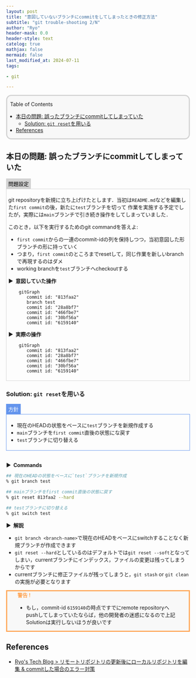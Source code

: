 ```yaml
---
layout: post
title: "意図していないブランチにcommitをしてしまったときの修正方法"
subtitle: "git trouble-shooting 2/N"
author: "Ryo"
header-mask: 0.0
header-style: text
catelog: true
mathjax: false
mermaid: false
last_modified_at: 2024-07-11
tags:

- git

---
```


<div style='border-radius: 1em; border-style:solid; border-color:#D3D3D3; background-color:#F8F8F8'>

<p class="h4">&nbsp;&nbsp;Table of Contents</p>

<!-- START doctoc generated TOC please keep comment here to allow auto update -->
<!-- DON'T EDIT THIS SECTION, INSTEAD RE-RUN doctoc TO UPDATE -->

- [本日の問題: 誤ったブランチにcommitしてしまっていた](#%E6%9C%AC%E6%97%A5%E3%81%AE%E5%95%8F%E9%A1%8C-%E8%AA%A4%E3%81%A3%E3%81%9F%E3%83%96%E3%83%A9%E3%83%B3%E3%83%81%E3%81%ABcommit%E3%81%97%E3%81%A6%E3%81%97%E3%81%BE%E3%81%A3%E3%81%A6%E3%81%84%E3%81%9F)
  - [Solution: `git reset`を用いる](#solution-git-reset%E3%82%92%E7%94%A8%E3%81%84%E3%82%8B)
- [References](#references)

<!-- END doctoc generated TOC please keep comment here to allow auto update -->


</div>

## 本日の問題: 誤ったブランチにcommitしてしまっていた

<div style="display: inline-block; background: #D3D3D3;; border: 1px solid #D3D3D3; padding: 3px 5px;color:black"><span >問題設定</span>
</div>

<div style="border: 1px solid #D3D3D3; font-size: 100%; padding: 5px;">


git repositoryを新規に立ち上げけたとします．当初は`README.md`などを編集した`first commit`の後，新たに`test`ブランチを切って
作業を実施する予定でしたが，実際には`main`ブランチで引き続き操作をしてしまっていました．

このとき，以下を実行するためのgit commandを答えよ:

- `first commit`からの一連のcommit-idの列を保持しつつ，当初意図した形ブランチの形に持っていく
- つまり，`first commit`のところまでresetして，同じ作業を新しいbranchで再現するのはダメ
- working branchを`test`ブランチへcheckoutする

<strong > &#9654;&nbsp; 意図していた操作</strong>

```mermaid
    gitGraph
       commit id: "813faa2"
       branch test
       commit id: "28a8bf7"
       commit id: "466fbe7"
       commit id: "30bf56a"
       commit id: "6159140"
```

<strong > &#9654;&nbsp; 実際の操作</strong>


```mermaid
    gitGraph
       commit id: "813faa2"
       commit id: "28a8bf7"
       commit id: "466fbe7"
       commit id: "30bf56a"
       commit id: "6159140"
```

</div>


### Solution: `git reset`を用いる

<div style="display: inline-block; background: #6495ED;; border: 1px solid #6495ED; padding: 3px 5px;color:#FFFFFF"><span >方針</span>
</div>

<div style="border: 1px solid #6495ED; font-size: 100%; padding: 5px;">

- 現在のHEADの状態をベースに`test`ブランチを新規作成する
- `main`ブランチを`first commit`直後の状態にな戻す
- `test`ブランチに切り替える


</div>

<br>

<strong > &#9654;&nbsp; Commands</strong>

```zsh
## 現在のHEADの状態をベースに`test`ブランチを新規作成
% git branch test

## mainブランチをfirst commit直後の状態に戻す
% git reset 813faa2 --hard

## testブランチに切り替える
% git switch test
```

<strong > &#9654;&nbsp; 解説</strong>

- `git branch <branch-name>`で現在のHEADをベースにswitchすることなく新規ブランチが作成できます
- `git reset --hard`としているのはデフォルトでは`git reset --soft`となってしまい，currentブランチにインデックス，ファイルの変更は残ってしまうからです
- currentブランチに修正ファイルが残ってしまうと，`git stash` or `git clean`の実施が必要となります

<div style='padding-left: 2em; padding-right: 2em; border-radius: 0em; border-style:solid; border-color:#ffa657; background-color:#F8F8F8'>
<strong style="color:#ffa657">警告 !</strong> <br> 

- もし，commit-id `6159140`の時点ですでにremote repositoryへpushしてしまっていたならば，他の開発者の迷惑になるので上記Solutionは実行しないほうが良いです


</div>

References
----------
- [Ryo's Tech Blog > リモートリポジトリの更新後にローカルリポジトリを編集 & commitした場合のエラー対策](https://ryonakagami.github.io/2020/12/30/git-pull-error-updating-local-after-remote-change/)
